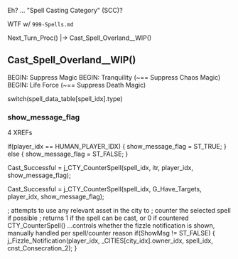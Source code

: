 


Eh?  ... "Spell Casting Category" (SCC)?



WTF w/ `999-Spells.md`

Next_Turn_Proc()
    |-> Cast_Spell_Overland__WIP()


## Cast_Spell_Overland__WIP()

BEGIN:  Suppress Magic
BEGIN:  Tranquility  (~== Suppress Chaos Magic)
BEGIN:  Life Force  (~== Suppress Death Magic)

switch(spell_data_table[spell_idx].type)




### show_message_flag

4 XREFs

if(player_idx == HUMAN_PLAYER_IDX)
{
    show_message_flag = ST_TRUE;
}
else
{
    show_message_flag = ST_FALSE;
}

Cast_Successful = j_CTY_CounterSpell(spell_idx, itr, player_idx, show_message_flag);

Cast_Successful = j_CTY_CounterSpell(spell_idx, G_Have_Targets, player_idx, show_message_flag);

; attempts to use any relevant asset in the city to
; counter the selected spell if possible
; returns 1 if the spell can be cast, or 0 if countered
CTY_CounterSpell()
...controls whether the fizzle notification is shown, manually handled per spell/counter reason
if(ShowMsg != ST_FALSE)
{
    j_Fizzle_Notification(player_idx, _CITIES[city_idx].owner_idx, spell_idx, cnst_Consecration_2);
}
